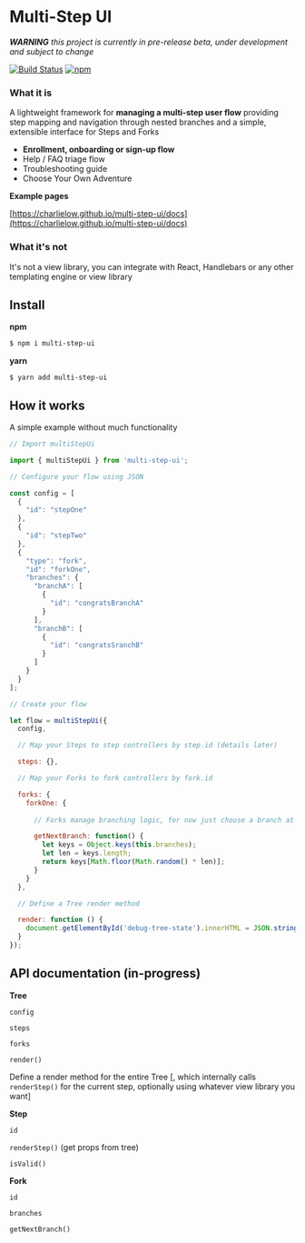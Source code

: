 # Multi-Step UI

___WARNING__  this project is currently in pre-release beta, under development and subject to change_

[![Build Status](https://travis-ci.com/charlielow/multi-step-ui.svg?branch=master)](https://travis-ci.com/charlielow/multi-step-ui) [![npm](https://img.shields.io/npm/v/multi-step-ui.svg)](https://github.com/charlielow/multi-step-ui)

### What it is

A lightweight framework for __managing a multi-step user flow__ providing step mapping and navigation through nested branches and a simple, extensible interface for Steps and Forks

* __Enrollment, onboarding or sign-up flow__
* Help / FAQ triage flow
* Troubleshooting guide
* Choose Your Own Adventure

__Example pages__

[https://charlielow.github.io/multi-step-ui/docs](https://charlielow.github.io/multi-step-ui/docs)

### What it's not

It's not a view library, you can integrate with React, Handlebars or any other templating engine or view library

## Install

__npm__

```sh
$ npm i multi-step-ui
```

__yarn__

```sj
$ yarn add multi-step-ui
```

## How it works

A simple example without much functionality

```javascript
// Import multiStepUi

import { multiStepUi } from 'multi-step-ui';

// Configure your flow using JSON

const config = [
  {
    "id": "stepOne"
  },
  {
    "id": "stepTwo"
  },
  {
    "type": "fork",
    "id": "forkOne",
    "branches": {
      "branchA": [
        {
          "id": "congratsBranchA"
        }
      ],
      "branchB": [
        {
          "id": "congratsSranchB"
        }
      ]
    }
  }
];

// Create your flow

let flow = multiStepUi({
  config,

  // Map your Steps to step controllers by step.id (details later)

  steps: {},

  // Map your Forks to fork controllers by fork.id

  forks: {
    forkOne: {
      
      // Forks manage branching logic, for now just choose a branch at random

      getNextBranch: function() {
        let keys = Object.keys(this.branches);
        let len = keys.length;
        return keys[Math.floor(Math.random() * len)];
      }
    }
  },

  // Define a Tree render method

  render: function () {
    document.getElementById('debug-tree-state').innerHTML = JSON.stringify(this._treeState, null, 2);
  }
});
```

## API documentation (in-progress)

__Tree__

`config`

`steps`

`forks`

`render()`

Define a render method for the entire Tree [, which internally calls `renderStep()` for the current step, optionally using whatever view library you want]

__Step__

`id`

`renderStep()` (get props from tree)

`isValid()`

__Fork__

`id`

`branches`

`getNextBranch()`

